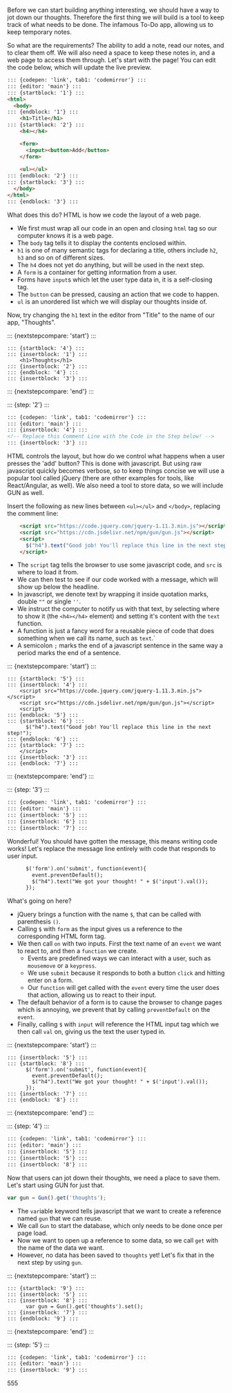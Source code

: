 Before we can start building anything interesting, we should have a way to jot down our thoughts. Therefore the first thing we will build is a tool to keep track of what needs to be done. The infamous To-Do app, allowing us to keep temporary notes.

So what are the requirements? The ability to add a note, read our notes, and to clear them off. We will also need a space to keep these notes in, and a web page to access them through. Let's start with the page! You can edit the code below, which will update the live preview.

```html
::: {codepen: 'link', tab1: 'codemirror'} :::
::: {editor: 'main'} :::
::: {startblock: '1'} :::
<html>
  <body>
::: {endblock: '1'} :::
    <h1>Title</h1>
::: {startblock: '2'} :::
    <h4></h4>

    <form>
      <input><button>Add</button>
    </form>
			
    <ul></ul>
::: {endblock: '2'} :::
::: {startblock: '3'} :::
  </body>
</html>
::: {endblock: '3'} :::
```
What does this do? HTML is how we code the layout of a web page.

- We first must wrap all our code in an open and closing `html` tag so our computer knows it is a web page.
- The `body` tag tells it to display the contents enclosed within.
- `h1` is one of many semantic tags for declaring a title, others include `h2`, `h3` and so on of different sizes.
- The `h4` does not yet do anything, but will be used in the next step.
- A `form` is a container for getting information from a user.
- Forms have `input`s which let the user type data in, it is a self-closing tag.
- The `button` can be pressed, causing an action that we code to happen.
- `ul` is an unordered list which we will display our thoughts inside of.

Now, try changing the `h1` text in the editor from "Title" to the name of our app, "Thoughts".

::: {nextstepcompare: 'start'} :::
```
::: {startblock: '4'} :::
::: {insertblock: '1'} :::
    <h1>Thoughts</h1>
::: {insertblock: '2'} :::
::: {endblock: '4'} :::
::: {insertblock: '3'} :::
```
::: {nextstepcompare: 'end'} :::

::: {step: '2'} :::

```html
::: {codepen: 'link', tab1: 'codemirror'} :::
::: {editor: 'main'} :::
::: {insertblock: '4'} :::
<!-- Replace this Comment Line with the Code in the Step below! -->
::: {insertblock: '3'} :::
```

HTML controls the layout, but how do we control what happens when a user presses the 'add' button? This is done with javascript. But using raw javascript quickly becomes verbose, so to keep things concise we will use a popular tool called jQuery (there are other examples for tools, like React/Angular, as well). We also need a tool to store data, so we will include GUN as well.

Insert the following as new lines between `<ul></ul>` and `</body>`, replacing the comment line:
```html
    <script src="https://code.jquery.com/jquery-1.11.3.min.js"></script>
    <script src="https://cdn.jsdelivr.net/npm/gun/gun.js"></script>
    <script>
      $("h4").text("Good job! You'll replace this line in the next step!");
    </script>
```

- The `script` tag tells the browser to use some javascript code, and `src` is where to load it from.
- We can then test to see if our code worked with a message, which will show up below the headline.
- In javascript, we denote text by wrapping it inside quotation marks, double `""` or single `''`.
- We instruct the computer to notify us with that text, by selecting where to show it (the `<h4></h4>` element) and setting it's content with the `text` function.
- A function is just a fancy word for a reusable piece of code that does something when we call its name, such as `text`.`
- A semicolon `;` marks the end of a javascript sentence in the same way a period marks the end of a sentence.

::: {nextstepcompare: 'start'} :::
```
::: {startblock: '5'} :::
::: {insertblock: '4'} :::
    <script src="https://code.jquery.com/jquery-1.11.3.min.js"></script>
    <script src="https://cdn.jsdelivr.net/npm/gun/gun.js"></script>
    <script>
::: {endblock: '5'} :::
::: {startblock: '6'} :::
      $("h4").text("Good job! You'll replace this line in the next step!");
::: {endblock: '6'} :::
::: {startblock: '7'} :::
    </script>
::: {insertblock: '3'} :::
::: {endblock: '7'} :::
```
::: {nextstepcompare: 'end'} :::

::: {step: '3'} :::

```html
::: {codepen: 'link', tab1: 'codemirror'} :::
::: {editor: 'main'} :::
::: {insertblock: '5'} :::
::: {insertblock: '6'} :::
::: {insertblock: '7'} :::
```

Wonderful! You should have gotten the message, this means writing code works! Let's replace the message line entirely with code that responds to user input.

```html
      $('form').on('submit', function(event){
        event.preventDefault();
        $("h4").text("We got your thought! " + $('input').val());
      });
```

What's going on here?

- jQuery brings a function with the name `$`, that can be called with parenthesis `()`.
- Calling `$` with `form` as the input gives us a reference to the corresponding HTML form tag.
- We then call `on` with two inputs. First the text name of an `event` we want to react to, and then a `function` we create.
  - Events are predefined ways we can interact with a user, such as `mousemove` or a `keypress`.
  - We use `submit` because it responds to both a button `click` and hitting enter on a form.
  - Our `function` will get called with the `event` every time the user does that action, allowing us to react to their input.
- The default behavior of a form is to cause the browser to change pages which is annoying, we prevent that by calling `preventDefault` on the `event`.
- Finally, calling `$` with `input` will reference the HTML input tag which we then call `val` on, giving us the text the user typed in.

::: {nextstepcompare: 'start'} :::
```
::: {insertblock: '5'} :::
::: {startblock: '8'} :::
      $('form').on('submit', function(event){
        event.preventDefault();
        $("h4").text("We got your thought! " + $('input').val());
      });
::: {insertblock: '7'} :::
::: {endblock: '8'} :::
```
::: {nextstepcompare: 'end'} :::

::: {step: '4'} :::

```html
::: {codepen: 'link', tab1: 'codemirror'} :::
::: {editor: 'main'} :::
::: {insertblock: '5'} :::
::: {insertblock: '5'} :::
::: {insertblock: '8'} :::
```

Now that users can jot down their thoughts, we need a place to save them. Let's start using GUN for just that.

```javascript
var gun = Gun().get('thoughts');
```

- The `var`iable keyword tells javascript that we want to create a reference named `gun` that we can reuse.
- We call `Gun` to start the database, which only needs to be done once per page load.
- Now we want to open up a reference to some data, so we call `get` with the name of the data we want.
- However, no data has been saved to `thoughts` yet! Let's fix that in the next step by using `gun`.

::: {nextstepcompare: 'start'} :::
```
::: {startblock: '9'} :::
::: {insertblock: '5'} :::
::: {insertblock: '8'} :::
      var gun = Gun().get('thoughts').set();
::: {insertblock: '7'} :::
::: {endblock: '9'} :::
```
::: {nextstepcompare: 'end'} :::

::: {step: '5'} :::

```html
::: {codepen: 'link', tab1: 'codemirror'} :::
::: {editor: 'main'} :::
::: {insertblock: '9'} :::
```

555